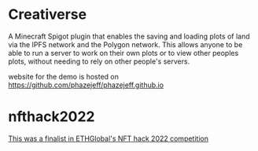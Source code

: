 # Creativerse
A Minecraft Spigot plugin that enables the saving and loading plots of land via the IPFS network and the Polygon network. This allows anyone to be able to run a server to work on their own plots or to view other peoples plots, without needing to rely on other people's servers.

website for the demo is hosted on https://github.com/phazejeff/phazejeff.github.io

# nfthack2022

[This was a finalist in ETHGlobal's NFT hack 2022 competition](https://showcase.ethglobal.com/nfthack2022/creativerse-minecraft-on-ethereum)
